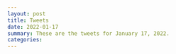 ```yaml
---
layout: post
title: Tweets
date: 2022-01-17
summary: These are the tweets for January 17, 2022.
categories:
---
```


